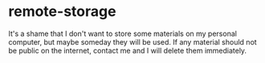 # remote-storage
It's a shame that I don't want to store some materials on my personal computer, but maybe someday they will be used. If any material should not be public on the internet, contact me and I will delete them immediately.
